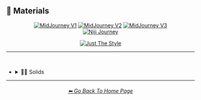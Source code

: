 <h2>🧱 Materials</h2>

<div align="center">

[<img src="https://github.com/willwulfken/MidJourney-Styles-and-Keywords-Reference-Light/blob/main/Images/Repo_Parts/WEBP/Buttons/Version_Buttons/button_version_MJV1_inactive.webp?raw=true" alt="MidJourney V1" height="64" />](https://github.com/willwulfken/MidJourney-Styles-and-Keywords-Reference-Light/blob/main/Pages/MJ_V1/Style_Pages/Sphere/Themes.md)
[<img src="https://github.com/willwulfken/MidJourney-Styles-and-Keywords-Reference-Light/blob/main/Images/Repo_Parts/WEBP/Buttons/Version_Buttons/button_version_MJV2_inactive.webp?raw=true" alt="MidJourney V2" height="64" />](https://github.com/willwulfken/MidJourney-Styles-and-Keywords-Reference-Light/blob/main/Pages/MJ_V2/Style_Pages/Sphere/Themes.md)
[<img src="https://github.com/willwulfken/MidJourney-Styles-and-Keywords-Reference-Light/blob/main/Images/Repo_Parts/WEBP/Buttons/Version_Buttons/button_version_MJV3_inactive.webp?raw=true" alt="MidJourney V3" height="64" />](https://github.com/willwulfken/MidJourney-Styles-and-Keywords-Reference-Light/blob/main/Pages/MJ_V3/Style_Pages/Just_The_Style/Themes.md)
<br>
[<img src="https://github.com/willwulfken/MidJourney-Styles-and-Keywords-Reference-Light/blob/main/Images/Repo_Parts/WEBP/Buttons/Version_Buttons/button_version_niji_active_full.webp?raw=true" alt="Niji Journey" height="64.6" />](https://github.com/willwulfken/MidJourney-Styles-and-Keywords-Reference-Light/blob/main/Pages/Niji_Journey/Style_Pages/Themes.md)

[<img src="https://github.com/willwulfken/MidJourney-Styles-and-Keywords-Reference-Light/blob/main/Images/Repo_Parts/WEBP/Buttons/Image_Type_Buttons/button_just_the_style_active.webp?raw=true" alt="Just The Style" width="140.5" />](https://github.com/willwulfken/MidJourney-Styles-and-Keywords-Reference-Light/blob/main/Pages/Niji_Journey/Style_Pages/Themes.md)

</div>

<hr>
<br>


  - <details><summary>🧱💎 Solids</summary><p>

    - <details><summary>🧱🔩 Metal</summary><p><div align="center">

		| Brushed Aluminum |
		| :-: |
		| <img src="https://github.com/willwulfken/MidJourney-Styles-and-Keywords-Reference-Light/blob/main/Images/Niji_Journey/MidJourney_Styles/Brushed_Aluminum.webp?raw=true" width="256" /> |

		<br>

		| Anodized Titanium |
		| :-: |
		| <img src="https://github.com/willwulfken/MidJourney-Styles-and-Keywords-Reference-Light/blob/main/Images/Niji_Journey/MidJourney_Styles/Anodized_Titanium.webp?raw=true" width="256" /> |

	  </div></p></details>


    - <details><summary>🧱💎 Glass and Crystal</summary><p><div align="center">

		| Amethyst |
		| :-: |
		| <img src="https://github.com/willwulfken/MidJourney-Styles-and-Keywords-Reference-Light/blob/main/Images/Niji_Journey/MidJourney_Styles/Amethyst.webp?raw=true" width="256" /> |

		<br>

		| Milky Quartz |
		| :-: |
		| <img src="https://github.com/willwulfken/MidJourney-Styles-and-Keywords-Reference-Light/blob/main/Images/Niji_Journey/MidJourney_Styles/Milky_Quartz.webp?raw=true" width="256" /> |

		<br>

		| Agate |
		| :-: |
		| <img src="https://github.com/willwulfken/MidJourney-Styles-and-Keywords-Reference-Light/blob/main/Images/Niji_Journey/MidJourney_Styles/Agate.webp?raw=true" width="256" /> |

	  </div></p></details>


    - <details><summary>🧱💧 Liquids</summary><p><div align="center">

		| Liquid Crystal |
		| :-: |
		| <img src="https://github.com/willwulfken/MidJourney-Styles-and-Keywords-Reference-Light/blob/main/Images/Niji_Journey/MidJourney_Styles/Liquid_Crystal.webp?raw=true" width="256" /> |

	  </div></p></details>


    - <details><summary>🧱🌫️ Gasses and Vapors</summary><p><div align="center">

		| Clouds |
		| :-: |
		| <img src="https://github.com/willwulfken/MidJourney-Styles-and-Keywords-Reference-Light/blob/main/Images/Niji_Journey/MidJourney_Styles/Clouds.webp?raw=true" width="256" /> |

	  </div></p></details>
	</p></details>


<hr><!--------------->
<div align="center">
<h6><a href="https://github.com/willwulfken/MidJourney-Styles-and-Keywords-Reference-Light/blob/main/README.md">⬅ Go Back To Home Page</a></h6>
</div>